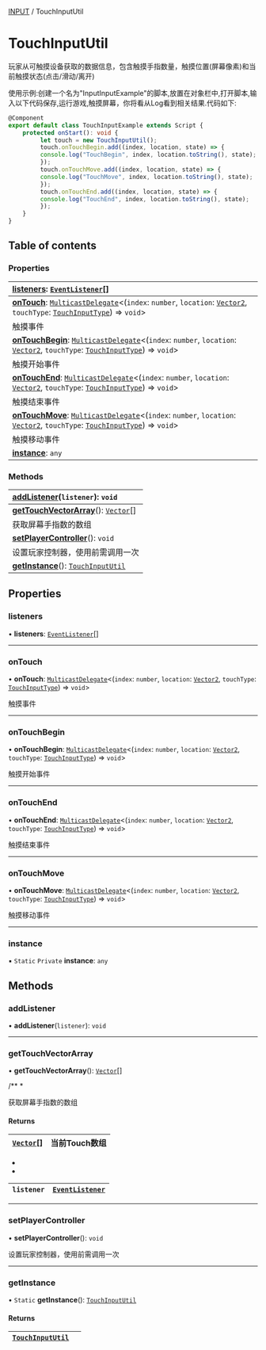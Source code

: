 [INPUT](../groups/INPUT.INPUT.md) / TouchInputUtil

# TouchInputUtil <Badge type="tip" text="Class" /> <Score text="TouchInputUtil" />

玩家从可触摸设备获取的数据信息，包含触摸手指数量，触摸位置(屏幕像素)和当前触摸状态(点击/滑动/离开)

<span style="font-size: 14px;">
使用示例:创建一个名为"InputInputExample"的脚本,放置在对象栏中,打开脚本,输入以下代码保存,运行游戏,触摸屏幕，你将看从Log看到相关结果.代码如下:
</span>

```ts
@Component
export default class TouchInputExample extends Script {
    protected onStart(): void {
         let touch = new TouchInputUtil();
         touch.onTouchBegin.add((index, location, state) => {
         console.log("TouchBegin", index, location.toString(), state);
         });
         touch.onTouchMove.add((index, location, state) => {
         console.log("TouchMove", index, location.toString(), state);
         });
         touch.onTouchEnd.add((index, location, state) => {
         console.log("TouchEnd", index, location.toString(), state);
         });
    }
}
```

## Table of contents

### Properties <Score text="Properties" /> 
| **[listeners](mw.TouchInputUtil.md#listeners)**: [`EventListener`](mw.EventListener.md)[]  |
| :----- |
| **[onTouch](mw.TouchInputUtil.md#ontouch)**: [`MulticastDelegate`](mw.MulticastDelegate.md)<(`index`: `number`, `location`: [`Vector2`](mw.Vector2.md), `touchType`: [`TouchInputType`](../enums/mw.TouchInputType.md)) => `void`\>  |
| 触摸事件|
| **[onTouchBegin](mw.TouchInputUtil.md#ontouchbegin)**: [`MulticastDelegate`](mw.MulticastDelegate.md)<(`index`: `number`, `location`: [`Vector2`](mw.Vector2.md), `touchType`: [`TouchInputType`](../enums/mw.TouchInputType.md)) => `void`\>  |
| 触摸开始事件|
| **[onTouchEnd](mw.TouchInputUtil.md#ontouchend)**: [`MulticastDelegate`](mw.MulticastDelegate.md)<(`index`: `number`, `location`: [`Vector2`](mw.Vector2.md), `touchType`: [`TouchInputType`](../enums/mw.TouchInputType.md)) => `void`\>  |
| 触摸结束事件|
| **[onTouchMove](mw.TouchInputUtil.md#ontouchmove)**: [`MulticastDelegate`](mw.MulticastDelegate.md)<(`index`: `number`, `location`: [`Vector2`](mw.Vector2.md), `touchType`: [`TouchInputType`](../enums/mw.TouchInputType.md)) => `void`\>  |
| 触摸移动事件|
| **[instance](mw.TouchInputUtil.md#instance)**: `any` |

### Methods <Score text="Methods" /> 
| **[addListener](mw.TouchInputUtil.md#addlistener)**(`listener`): `void`  |
| :----- |
| **[getTouchVectorArray](mw.TouchInputUtil.md#gettouchvectorarray)**(): [`Vector`](mw.Vector.md)[]  |
| 获取屏幕手指数的数组|
| **[setPlayerController](mw.TouchInputUtil.md#setplayercontroller)**(): `void`  |
| 设置玩家控制器，使用前需调用一次|
| **[getInstance](mw.TouchInputUtil.md#getinstance)**(): [`TouchInputUtil`](mw.TouchInputUtil.md) |

## Properties

### listeners <Score text="listeners" /> 

• **listeners**: [`EventListener`](mw.EventListener.md)[]

___

### onTouch <Score text="onTouch" /> 

• **onTouch**: [`MulticastDelegate`](mw.MulticastDelegate.md)<(`index`: `number`, `location`: [`Vector2`](mw.Vector2.md), `touchType`: [`TouchInputType`](../enums/mw.TouchInputType.md)) => `void`\>

触摸事件

___

### onTouchBegin <Score text="onTouchBegin" /> 

• **onTouchBegin**: [`MulticastDelegate`](mw.MulticastDelegate.md)<(`index`: `number`, `location`: [`Vector2`](mw.Vector2.md), `touchType`: [`TouchInputType`](../enums/mw.TouchInputType.md)) => `void`\>

触摸开始事件

___

### onTouchEnd <Score text="onTouchEnd" /> 

• **onTouchEnd**: [`MulticastDelegate`](mw.MulticastDelegate.md)<(`index`: `number`, `location`: [`Vector2`](mw.Vector2.md), `touchType`: [`TouchInputType`](../enums/mw.TouchInputType.md)) => `void`\>

触摸结束事件

___

### onTouchMove <Score text="onTouchMove" /> 

• **onTouchMove**: [`MulticastDelegate`](mw.MulticastDelegate.md)<(`index`: `number`, `location`: [`Vector2`](mw.Vector2.md), `touchType`: [`TouchInputType`](../enums/mw.TouchInputType.md)) => `void`\>

触摸移动事件

___

### instance <Score text="instance" /> 

▪ `Static` `Private` **instance**: `any`

## Methods

### addListener <Score text="addListener" /> 

• **addListener**(`listener`): `void`

___

### getTouchVectorArray <Score text="getTouchVectorArray" /> 

• **getTouchVectorArray**(): [`Vector`](mw.Vector.md)[] <Badge type="tip" text="other" />

/**
 *


获取屏幕手指数的数组

#### Returns

| [`Vector`](mw.Vector.md)[] | 当前Touch数组 |
| :------ | :------ |
 *

 *


| `listener` | [`EventListener`](mw.EventListener.md) |
| :------ | :------ |



___

### setPlayerController <Score text="setPlayerController" /> 

• **setPlayerController**(): `void` <Badge type="tip" text="client" />

设置玩家控制器，使用前需调用一次



___

### getInstance <Score text="getInstance" /> 

• `Static` **getInstance**(): [`TouchInputUtil`](mw.TouchInputUtil.md)

#### Returns

| [`TouchInputUtil`](mw.TouchInputUtil.md) |  |
| :------ | :------ |
